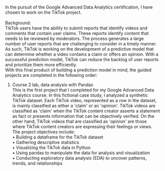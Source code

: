 In the pursuit of the Google Advanced Data Analytics certification, I have chosen to work on the TikTok project. <br><br>
Background:<br> 
TikTok users have the ability to submit reports that identify videos and comments that contain user claims. These reports identify content that needs to be reviewed by moderators. The process generates a large number of user reports that are challenging to consider in a timely manner. As such, TikTok is working on the development of a predictive model that can determine whether a video contains a claim or offers an opinion. With a successful prediction model, TikTok can reduce the backlog of user reports and prioritize them more efficiently. <br>With this final product of building a prediction model in mind, the guided projects are completed in the following order:
1) Course 2 lab, data analysis with Pandas <br>
This is the first project that I completed for my Google Advanced Data Analytics course.  In this fictional case study, I analyzed a synthetic TikTok dataset. Each TikTok video, represented as a row in the dataset, is mainly classified as either a 'claim' or an 'opinion'. TikTok videos are classified as 'claim' when the TikTok content creator asserts a statement as fact or presents information that can be objectively verified. On the other hand, TikTok videos that are classified as 'opinion' are those where TikTok content creators are expressing their feelings or views.  
The project objectives include:<br>
• Building a dataframe for the TikTok dataset<br>
• Gathering descriptive statistics<br>
• Visualizing the TikTok data in Python<br>
• Using pandas to manipulate the data for analysis and visualization<br>
• Conducting exploratory data analysis (EDA) to uncover patterns, trends, and relationships

